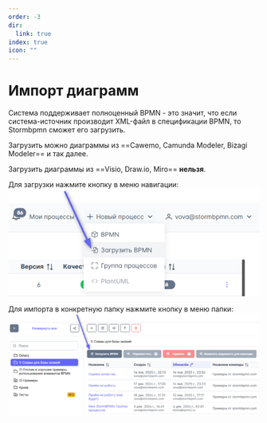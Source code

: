 ```yaml
---
order: -3
dir:
  link: true
index: true
icon: ""
---
```


# Импорт диаграмм

Система поддерживает полноценный BPMN - это значит, что если система-источник производит XML-файл в спецификации BPMN, то Stormbpmn сможет его загрузить.

Загрузить можно диаграммы из ==Cawemo, Camunda Modeler, Bizagi Modeler== и так далее.

Загрузить диаграммы из ==Visio, Draw.io, Miro== __нельзя__.

Для загрузки нажмите кнопку в меню навигации:  
![imaget](bpmn-import-1.png)

Для импорта в конкретную папку нажмите кнопку в меню папки:  
![imaget](bpmn-import-2.png)
